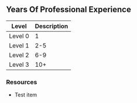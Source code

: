 ## Years Of Professional Experience
Level | Description
----- | ---- 
Level 0 | 1
Level 1 | 2-5
Level 2 | 6-9
Level 3 | 10+

### Resources
* Test item

